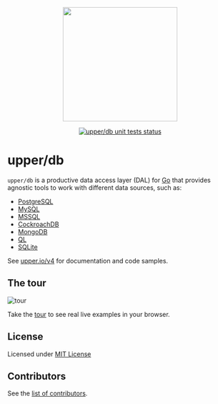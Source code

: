 <p align="center">
  <img src="https://upper.io/img/gopher.svg" width="256">
</p>

<p align="center">
  <a href="https://github.com/upper/db/actions?query=workflow%3Aunit-tests"><img alt="upper/db unit tests status" src="https://github.com/upper/db/workflows/unit-tests/badge.svg"></a>
</p>

# upper/db

`upper/db` is a productive data access layer (DAL) for [Go](https://golang.org)
that provides agnostic tools to work with different data sources, such as:

* [PostgreSQL](https://upper.io/v4/adapter/postgresql)
* [MySQL](https://upper.io/v4/adapter/mysql)
* [MSSQL](https://upper.io/v4/adapter/mssql)
* [CockroachDB](https://upper.io/v4/adapter/cockroachdb)
* [MongoDB](https://upper.io/v4/adapter/mongo)
* [QL](https://upper.io/v4/adapter/ql)
* [SQLite](https://upper.io/v4/adapter/sqlite)

See [upper.io/v4](//upper.io/v4) for documentation and code samples.

## The tour

![tour](https://user-images.githubusercontent.com/385670/91495824-c6fabb00-e880-11ea-925b-a30b94474610.png)

Take the [tour](https://tour.upper.io) to see real live examples in your
browser.

## License

Licensed under [MIT License](./LICENSE)

## Contributors

See the [list of contributors](https://github.com/upper/db/graphs/contributors).
